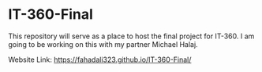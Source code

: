 # IT-360-Final
This repository will serve as a place to host the final project for IT-360. I am going to be working on this with my partner Michael Halaj.


Website Link: https://fahadali323.github.io/IT-360-Final/ 